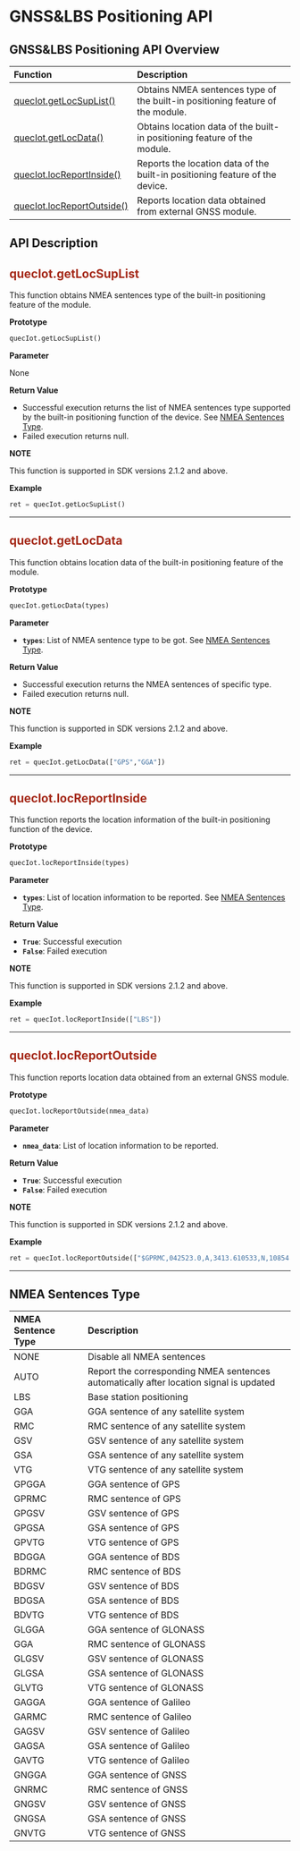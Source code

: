 # GNSS&LBS Positioning API

## **GNSS&LBS Positioning API Overview**

| Function                                        | Description                                                  |
| :---------------------------------------------- | :----------------------------------------------------------- |
| [quecIot.getLocSupList()](#getLocSupList)       | Obtains NMEA sentences type of the built-in positioning feature of the module. |
| [quecIot.getLocData()](#getLocData)             | Obtains location data of the built-in positioning feature of the module. |
| [quecIot.locReportInside()](#locReportInside)   | Reports the location data of the built-in positioning feature of the device. |
| [quecIot.locReportOutside()](#locReportOutside) | Reports location data obtained from external GNSS module.    |

## **API Description**

<span id="getLocSupList"> </span>

## <font color=#A52A1A  >__quecIot.getLocSupList__</font>

This function obtains NMEA sentences type of the built-in positioning feature of the module.

__Prototype__

```py
quecIot.getLocSupList()
```

__Parameter__

None

__Return Value__

* Successful execution returns the list of NMEA sentences type supported by the built-in positioning function of the device. See [NMEA Sentences Type](#loc).
* Failed execution returns null.

__NOTE__

This function is supported in SDK versions 2.1.2 and above.

__Example__

```py
ret = quecIot.getLocSupList()
```

---

<span id="getLocData">  </span>

## <font color=#A52A1A  >__quecIot.getLocData__</font>

This function obtains location data of the built-in positioning feature of the module.

__Prototype__

```py
quecIot.getLocData(types)
```

__Parameter__

* __`types`__: List of NMEA sentence type to be got. See [NMEA Sentences Type](#loc).

__Return Value__

* Successful execution returns the NMEA sentences of specific type.
* Failed execution returns null.

__NOTE__

This function is supported in SDK versions 2.1.2 and above.

__Example__

```py
ret = quecIot.getLocData(["GPS","GGA"])
```

---

<span id="locReportInside"> </span>

## <font color=#A52A1A  >__quecIot.locReportInside__</font>

This function reports the location information of the built-in positioning function of the device.

__Prototype__

```py
quecIot.locReportInside(types)
```

__Parameter__

* __`types`__: List of location information to be reported. See [NMEA Sentences Type](#loc).

__Return Value__

* __`True`__: Successful execution
* __`False`__: Failed execution

__NOTE__

This function is supported in SDK versions 2.1.2 and above.

__Example__

```py
ret = quecIot.locReportInside(["LBS"])
```

---


<span id="locReportOutside"> </span>

## <font color=#A52A1A  >__quecIot.locReportOutside__</font>

This function reports location data obtained from an external GNSS module.

__Prototype__

```py
quecIot.locReportOutside(nmea_data)
```

__Parameter__

* __`nmea_data`__: List of location information to be reported.

__Return Value__

* __`True`__: Successful execution
* __`False`__: Failed execution

__NOTE__

This function is supported in SDK versions 2.1.2 and above.

__Example__

```py
ret = quecIot.locReportOutside(["$GPRMC,042523.0,A,3413.610533,N,10854.063257,E,0.0,245.9,190716,0.0,E,A*0F"])
```

---

<span id="loc"> </span>

## **NMEA Sentences Type**

| NMEA Sentence Type | Description                                                  |
| :----------------- | :----------------------------------------------------------- |
| NONE               | Disable all NMEA sentences                                   |
| AUTO               | Report the corresponding NMEA sentences automatically after location signal is updated |
| LBS                | Base station positioning                                     |
| GGA                | GGA sentence of any satellite system                         |
| RMC                | RMC sentence of any satellite system                         |
| GSV                | GSV sentence of any satellite system                         |
| GSA                | GSA sentence of any satellite system                         |
| VTG                | VTG sentence of any satellite system                         |
| GPGGA              | GGA sentence of GPS                                          |
| GPRMC              | RMC sentence of GPS                                          |
| GPGSV              | GSV sentence of GPS                                          |
| GPGSA              | GSA sentence of GPS                                          |
| GPVTG              | VTG sentence of GPS                                          |
| BDGGA              | GGA sentence of BDS                                          |
| BDRMC              | RMC sentence of BDS                                          |
| BDGSV              | GSV sentence of BDS                                          |
| BDGSA              | GSA sentence of BDS                                          |
| BDVTG              | VTG sentence of BDS                                          |
| GLGGA              | GGA sentence of GLONASS                                      |
| GGA                | RMC sentence of GLONASS                                      |
| GLGSV              | GSV sentence of GLONASS                                      |
| GLGSA              | GSA sentence of GLONASS                                      |
| GLVTG              | VTG sentence of GLONASS                                      |
| GAGGA              | GGA sentence of Galileo                                      |
| GARMC              | RMC sentence of Galileo                                      |
| GAGSV              | GSV sentence of Galileo                                      |
| GAGSA              | GSA sentence of Galileo                                      |
| GAVTG              | VTG sentence of Galileo                                      |
| GNGGA              | GGA sentence of GNSS                                         |
| GNRMC              | RMC sentence of GNSS                                         |
| GNGSV              | GSV sentence of GNSS                                         |
| GNGSA              | GSA sentence of GNSS                                         |
| GNVTG              | VTG sentence of GNSS                                         |